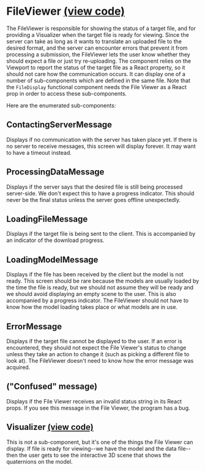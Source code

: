 # FileViewer [(view code)](https://github.com/jpiland16/hmv_test/blob/master/src/components/visualizer-screen/FileViewer.js)
The FileViewer is responsible for showing the status of a target file, and for providing a Visualizer when the target file is ready for viewing.
Since the server can take as long as it wants to translate an uploaded file to the desired format, and the server can encounter errors that prevent it from processing a submission, the FileViewer lets the user know whether they should expect a file or just try re-uploading. 
The component relies on the Viewport to report the status of the target file as a React property, so it should not care how the communication occurs.
It can display one of a number of sub-components which are defined in the same file. Note that the `FileDisplay` functional component needs the File Viewer as a React prop in order to access these sub-components.

Here are the enumerated sub-components:

## ContactingServerMessage
Displays if no communication with the server has taken place yet. If there is no server to receive messages, this screen will display forever. It may want to have a timeout instead.

## ProcessingDataMessage
Displays if the server says that the desired file is still being processed server-side. We don't expect this to have a progress indicator. This should never be the final status unless the server goes offline unexpectedly.

## LoadingFileMessage
Displays if the target file is being sent to the client. This is accompanied by an indicator of the download progress.

## LoadingModelMessage
Displays if the file has been received by the client but the model is not ready. This screen should be rare because the models are usually loaded by the time the file is ready, but we should not assume they will be ready and we should avoid displaying an empty scene to the user. This is also accompanied by a progress indicator. The FileViewer should not have to know how the model loading takes place or what models are in use.

## ErrorMessage
Displays if the target file cannot be displayed to the user. If an error is encountered, they should not expect the File Viewer's status to change unless they take an action to change it (such as picking a different file to look at). The FileViewer doesn't need to know how the error message was acquired.

## ("Confused" message)
Displays if the File Viewer receives an invalid status string in its React props. If you see this message in the File Viewer, the program has a bug.

## Visualizer [(view code)](https://github.com/jpiland16/hmv_test/blob/master/src/components/shared_visualizer_object/Visualizer.js)
This is not a sub-component, but it's one of the things the File Viewer can display. If file is ready for viewing--we have the model and the data file--then the user gets to see the interactive 3D scene that shows the quaternions on the model.
